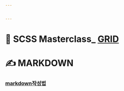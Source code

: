 ```yaml
---


---
```


<h1 id="👑-scss-masterclass_-grid">👑 SCSS Masterclass_ <a href="https://github.com/gay0ung/TIL_note/blob/master/FLEX&amp;GRID/Theory/GIRD.md">GRID</a></h1>
<h1 id="✍-markdown">✍ MARKDOWN</h1>
<h3 id="markdown작성법"><a href="https://github.com/gay0ung/TIL/blob/master/Markdown.md">markdown작성법</a></h3>

